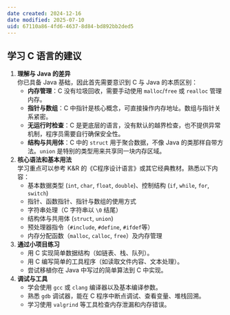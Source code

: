 ```yaml
---
date created: 2024-12-16
date modified: 2025-07-10
uid: 67110a86-4fd6-4637-8d84-bd892bb2ded5
---
```

## 学习 C 语言的建议

1. **理解与 Java 的差异**  
    你已具备 Java 基础，因此首先需要意识到 C 与 Java 的本质区别：
    - **内存管理**：C 没有垃圾回收，需要手动使用 `malloc`/`free` 或 `realloc` 管理内存。
    - **指针与数组**：C 中指针是核心概念，可直接操作内存地址。数组与指针关系紧密。
    - **无运行时检查**：C 是更底层的语言，没有默认的越界检查，也不提供异常机制，程序员需要自行确保安全性。
    - **结构与共用体**：C 中的 `struct` 用于聚合数据，不像 Java 的类那样自带方法。`union` 是特别的类型用来共享同一块内存区域。
2. **核心语法和基本用法**  
    学习重点可以参考 K&R 的《C程序设计语言》或其它经典教材。熟悉以下内容：
    - 基本数据类型 (`int`, `char`, `float`, `double`)、控制结构 (`if`, `while`, `for`, `switch`)
    - 指针、函数指针、指针与数组的使用方式
    - 字符串处理（C 字符串以 `\0` 结尾）
    - 结构体与共用体 (`struct`, `union`)
    - 预处理器指令（`#include`, `#define`, `#ifdef`等）
    - 内存分配函数（`malloc`, `calloc`, `free`）及内存管理
3. **通过小项目练习**
    - 用 C 实现简单数据结构（如链表、栈、队列）。
    - 用 C 编写简单的工具程序（如读取文件内容、文本处理）。
    - 尝试移植你在 Java 中写过的简单算法到 C 中实现。
4. **调试与工具**
    - 学会使用 `gcc` 或 `clang` 编译器以及基本编译参数。
    - 熟悉 `gdb` 调试器，能在 C 程序中断点调试、查看变量、堆栈回溯。
    - 学习使用 `valgrind` 等工具检查内存泄漏和内存错误。
